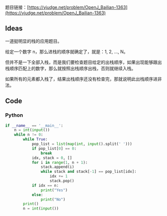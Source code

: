 题目链接：[https://vjudge.net/problem/OpenJ_Bailian-1363](https://vjudge.net/problem/OpenJ_Bailian-1363)

## Ideas

一道挺明显的栈的应用题目。

给定一个数字 n，那么进栈的顺序就确定了，就是：1, 2, ..., N。

但并不是一下全部入栈，而是我们要检查题目给定的出栈顺序，如果出现能够跟出栈顺序匹配上的数字，那么就按照出栈顺序出栈，否则就继续入栈。

如果所有的元素都入栈了，结果出栈顺序还没有检查完，那就说明此出栈顺序进非法。

## Code

### Python

```python
if __name__ == '__main__':
    n = int(input())
    while n != 0:
        while True:
            pop_list = list(map(int, input().split(' ')))
            if pop_list[0] == 0:
                break
            idx, stack = 0, []
            for i in range(1, n + 1):
                stack.append(i)
                while stack and stack[-1] == pop_list[idx]:
                    idx += 1
                    stack.pop()
            if idx == n:
                print("Yes")
            else:
                print("No")
        print()
        n = int(input())
```